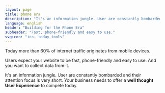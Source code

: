 ```yaml
---
layout: page
title: phone era
description: "It's an information jungle. User are constantly bombarded and their attention focus is very short. Your business needs to offer a well thought USER EXPERIENCE to compete today."
language: english
header: "Building for the Phone Era"
subheader: "Fast, phone-friendly and easy to use."
svgicon: "icn--today_tools"
---
```


Today more than 60% of internet traffic originates from mobile devices.

Users expect your website to be fast, phone-friendly and easy to use. And you want to collect data from it.

It's an information jungle. User are constantly bombarded and their attention focus is very short. Your business needs to offer a **well thought User Experience** to compete today.
